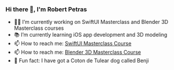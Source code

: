 ### Hi there 👋, I'm Robert Petras

- 🧑‍💻 I’m currently working on SwiftUI Masterclass and Blender 3D Masterclass courses
- 📚 I’m currently learning iOS app development and 3D modeling
- 📫 How to reach me: [SwiftUI Masterclass Course](https://swiftuimasterclass.com)
- 📫 How to reach me: [Blender 3D Masterclass Course](https://blender3dmasterclass.com)
- 🐶 Fun fact: I have got a Coton de Tulear dog called Benji
